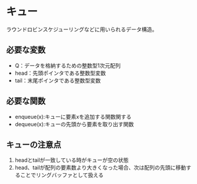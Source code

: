 # キュー
ラウンドロビンスケジューリングなどに用いられるデータ構造。

## 必要な変数
 - Q：データを格納するための整数型1次元配列
 - head：先頭ポインタである整数型変数
 - tail：末尾ポインタである整数型変数

## 必要な関数
 - enqueue(x):キューに要素xを追加する関数関する
 - dequeue(x):キューの先頭から要素を取り出す関数

## キューの注意点
 1. headとtailが一致している時がキューが空の状態
 2. head、tailが配列の要素数より大きくなった場合、次は配列の先頭に移動することでリングバッファとして扱える